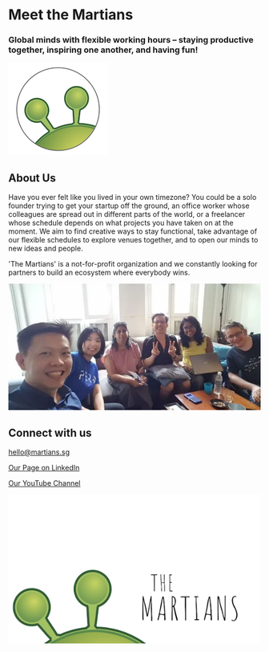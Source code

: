 # Meet the Martians

### Global minds with flexible working hours – staying productive together, inspiring one another, and having fun!

![](m3.png)


## About Us

Have you ever felt like you lived in your own timezone? You could be a solo founder trying to get your startup off the ground, an office worker whose colleagues are spread out in different parts of the world, or a freelancer whose schedule depends on what projects you have taken on at the moment. We aim to find creative ways to stay functional, take advantage of our flexible schedules to explore venues together, and to open our minds to new ideas and people.

'The Martians' is a not-for-profit organization and we constantly looking for partners to build an ecosystem where everybody wins.

![](m4.png)

## Connect with us

hello@martians.sg

[Our Page on LinkedIn](https://www.linkedin.com/company/30963835)

[Our YouTube Channel](https://www.youtube.com/channel/UCTEeHqSVYES0BNS_yaGgvcQ)

![](m1.png)
